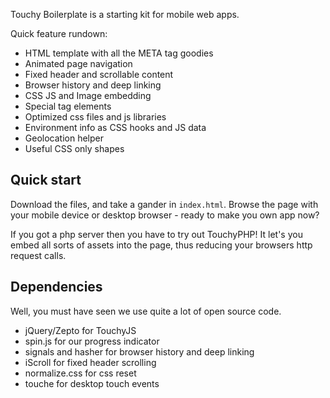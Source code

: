 Touchy Boilerplate is a starting kit for mobile web apps.

Quick feature rundown:

* HTML template with all the META tag goodies
* Animated page navigation
* Fixed header and scrollable content
* Browser history and deep linking
* CSS JS and Image embedding
* Special tag elements
* Optimized css files and js libraries
* Environment info as CSS hooks and JS data
* Geolocation helper
* Useful CSS only shapes

Quick start
---------------
Download the files, and take a gander in `index.html`.
Browse the page with your mobile device or desktop browser - ready to make you own app now?

If you got a php server then you have to try out TouchyPHP! It let's you embed all sorts of assets into the page, thus reducing your browsers http request calls. 

Dependencies
--------------

Well, you must have seen we use quite a lot of open source code.

* jQuery/Zepto for TouchyJS
* spin.js for our progress indicator
* signals and hasher for browser history and deep linking
* iScroll for fixed header scrolling
* normalize.css for css reset
* touche for desktop touch events